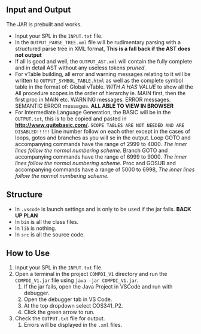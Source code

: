 ## Input and Output

The JAR is prebuilt and works.
- Input your SPL in the `INPUT.txt` file.
- In the `OUTPUT_PARSE_TREE.xml` file will be rudimentary parsing with a structured parse tree in XML format, **This is a fall back if the AST does not output**
- If all is good and well, the `OUTPUT_AST.xml` will contain the fully complete and in detail AST without any useless tokens _pruned_.
- For vTable building, all error and warning messages relating to it will be written to `OUTPUT_SYMBOL_TABLE.html` as well as the complete symbol table in the format of:
    Global vTable. _WITH A HAS VALUE_ to show all the 
    All procedure scopes in the order of hierarchy ie. MAIN first, then the first proc in MAIN etc.
    WARNING messages.
    ERROR messages.
    SEMANTIC ERROR messages.
    **ALL ABLE TO VIEW IN BROWSER**
- For Intermediate Language Generation, the BASIC will be in the `OUTPUT.txt`, this is to be copied and pasted in **http://www.quitebasic.com/**. `SCOPE TABLES ARE NOT NEEDED AND ARE DISABLED!!!!!`
    Line number follow on each other except in the cases of loops, gotos and branches as you will se in the output.
    Loop GOTO and accompanying commands have the range of 2999 to 4000. _The inner lines follow the normal numbering scheme._
    Branch GOTO and accompanying commands have the range of 6999 to 9000. _The inner lines follow the normal numbering scheme._
    Proc and GOSUB and accompanying commands have a range of 5000 to 6998, _The inner lines follow the normal numbering scheme._

## Structure

- In `.vscode` is launch settings and is only to be used if the jar fails. **BACK UP PLAN**
- In `bin` is all the class files.
- In `lib` is nothing.
- In `src` is all the source code.

## How to Use

1. Input your SPL in the `INPUT.txt` file.
2. Open a terminal in the project `COMPDI_V1` directory and run the `COMPDI_V1.jar` file using `java -jar COMPDI_V1.jar`.
    1. If the jar fails, open the Java Project in VSCode and run with debugger.
    2. Open the debugger tab in VS Code.
    3. At the top dropdown select COS341_P2.
    4. Click the green arrow to run.
3. Check the `OUTPUT.txt` file for output.
    1. Errors will be displayed in the `.xml` files.

